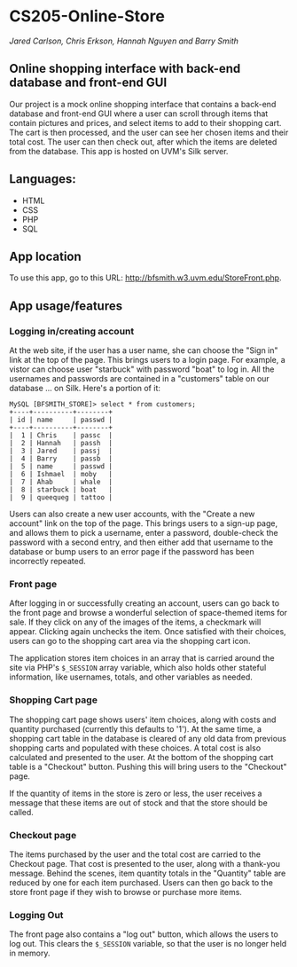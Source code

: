 # CS205-Online-Store
*Jared Carlson, Chris Erkson, Hannah Nguyen and Barry Smith*

## Online shopping interface with back-end database and front-end GUI
Our project is a mock online shopping interface that contains a back-end database and front-end GUI where a user can scroll through items that contain pictures and prices, and select items to add to their shopping cart. The cart is then processed, and the user can see her chosen items and their total cost. The user can then check out, after which the items are deleted from the database. This app is hosted on UVM's Silk server.

## Languages:
- HTML
- CSS
- PHP
- SQL

## App location
To use this app, go to this URL: <http://bfsmith.w3.uvm.edu/StoreFront.php>.

## App usage/features

### Logging in/creating account
At the web site, if the user has a user name, she can choose the "Sign in" link at the top of the page. This brings users to a login page. For example, a vistor can choose user "starbuck" with password "boat" to log in. All the usernames and passwords are contained in a "customers" table on our database ... on Silk. Here's a portion of it:
```
MySQL [BFSMITH_STORE]> select * from customers;
+----+----------+--------+
| id | name     | passwd |
+----+----------+--------+
|  1 | Chris    | passc  |
|  2 | Hannah   | passh  |
|  3 | Jared    | passj  |
|  4 | Barry    | passb  |
|  5 | name     | passwd |
|  6 | Ishmael  | moby   |
|  7 | Ahab     | whale  |
|  8 | starbuck | boat   |
|  9 | queequeg | tattoo |
```

Users can also create a new user accounts, with the "Create a new account" link on the top of the page. This brings users to a sign-up page, and allows them to pick a username, enter a password, double-check the password with a second entry, and then either add that username to the database or bump users to an error page if the password has been incorrectly repeated.

### Front page
After logging in or successfully creating an account, users can go back to the front page and browse a wonderful selection of space-themed items for sale. If they click on any of the images of the items, a checkmark will appear. Clicking again unchecks the item. Once satisfied with their choices, users can go to the shopping cart area via the shopping cart icon.

The application stores item choices in an array that is carried around the site via PHP's `$_SESSION` array variable, which also holds other stateful information, like usernames, totals, and other variables as needed.

### Shopping Cart page
The shopping cart page shows users' item choices, along with costs and quantity purchased (currently this defaults to '1'). At the same time, a shopping cart table in the database is cleared of any old data from previous shopping carts and populated with these choices. A total cost is also calculated and presented to the user. At the bottom of the shopping cart table is a "Checkout" button. Pushing this will bring users to the "Checkout" page.

If the quantity of items in the store is zero or less, the user receives a message that these items are out of stock and that the store should be called.

### Checkout page
The items purchased by the user and the total cost are carried to the Checkout page. That cost is presented to the user, along with a thank-you message. Behind the scenes, item quantity totals in the "Quantity" table are reduced by one for each item purchased. Users can then go back to the store front page if they wish to browse or purchase more items.

### Logging Out
The front page also contains a "log out" button, which allows the users to log out. This clears the `$_SESSION` variable, so that the user is no longer held in memory.